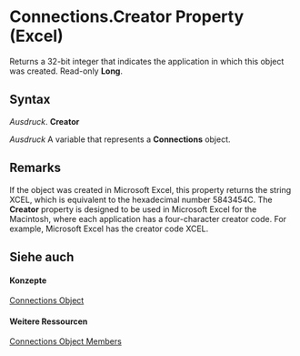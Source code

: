 
# Connections.Creator Property (Excel)

Returns a 32-bit integer that indicates the application in which this object was created. Read-only  **Long**.


## Syntax

 _Ausdruck_. **Creator**

 _Ausdruck_ A variable that represents a **Connections** object.


## Remarks

If the object was created in Microsoft Excel, this property returns the string XCEL, which is equivalent to the hexadecimal number 5843454C. The  **Creator** property is designed to be used in Microsoft Excel for the Macintosh, where each application has a four-character creator code. For example, Microsoft Excel has the creator code XCEL.


## Siehe auch


#### Konzepte


[Connections Object](3320b1cc-2f9d-805e-e506-27164b38d413.md)
#### Weitere Ressourcen


[Connections Object Members](http://msdn.microsoft.com/library/f6f7cbb6-4763-443a-56d8-2787cb067b8b%28Office.15%29.aspx)